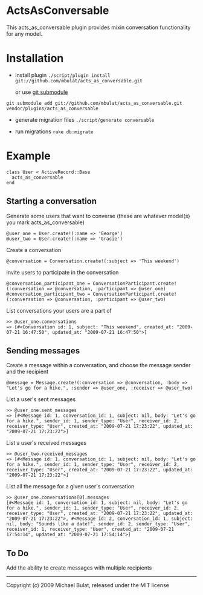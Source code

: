 ActsAsConversable
=================

This acts_as_conversable plugin provides mixin conversation functionality for any model.

Installation
============

- install plugin `./script/plugin install git://github.com/mbulat/acts_as_conversable.git`

  or use [git submodule](http://github.com/guides/using-git-submodules-to-track-plugins) 

 `git submodule add git://github.com/mbulat/acts_as_conversable.git vendor/plugins/acts_as_conversable`  

- generate migration files `./script/generate conversable`

- run migrations `rake db:migrate`

Example
=======

    class User < ActiveRecord::Base
      acts_as_conversable
    end

Starting a conversation
-----------------------
Generate some users that want to converse (these are whatever model(s) you mark acts_as_conversable)

    @user_one = User.create!(:name => 'George')
    @user_two = User.create!(:name => 'Gracie')
    
Create a conversation

    @conversation = Conversation.create!(:subject => 'This weekend')

Invite users to participate in the conversation

    @conversation_participant_one = ConversationParticipant.create!(:conversation => @conversation, :participant => @user_one)
    @conversation_participant_two = ConversationParticipant.create!(:conversation => @conversation, :participant => @user_two)

List conversations your users are a part of

    >> @user_one.conversations
    => [#<Conversation id: 1, subject: "This weekend", created_at: "2009-07-21 16:47:50", updated_at: "2009-07-21 16:47:50">]

Sending messages
----------------

Create a message within a conversation, and choose the message sender and the recipient

    @message = Message.create!(:conversation => @conversation, :body => "Let's go for a hike.", :sender => @user_one, :receiver => @user_two)
    
List a user's sent messages 
  
    >> @user_one.sent_messages
    => [#<Message id: 1, conversation_id: 1, subject: nil, body: "Let's go for a hike.", sender_id: 1, sender_type: "User", receiver_id: 2, receiver_type: "User", created_at: "2009-07-21 17:23:22", updated_at: "2009-07-21 17:23:22">]

List a user's received messages

    >> @user_two.received_messages
    => [#<Message id: 1, conversation_id: 1, subject: nil, body: "Let's go for a hike.", sender_id: 1, sender_type: "User", receiver_id: 2, receiver_type: "User", created_at: "2009-07-21 17:23:22", updated_at: "2009-07-21 17:23:22">]

List all the message for a given user's conversation

    >> @user_one.conversations[0].messages
    [#<Message id: 1, conversation_id: 1, subject: nil, body: "Let's go for a hike.", sender_id: 1, sender_type: "User", receiver_id: 2, receiver_type: "User", created_at: "2009-07-21 17:23:22", updated_at: "2009-07-21 17:23:22">, #<Message id: 2, conversation_id: 1, subject: nil, body: "Sounds like a date!", sender_id: 2, sender_type: "User", receiver_id: 1, receiver_type: "User", created_at: "2009-07-21 17:54:14", updated_at: "2009-07-21 17:54:14">]

To Do
----------------
Add the ability to create messages with multiple recipients


* * *

Copyright (c) 2009 Michael Bulat, released under the MIT license
